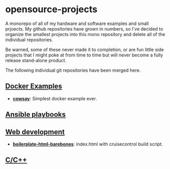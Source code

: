 # opensource-projects
A monorepo of all of my hardware and software examples and small prjoects. 
My github repositories have grown in numbers, so I've decided to organize
the smallest projects into this mono repository and delete all of the 
individual repositories.

Be warned, some of these never made it to completion, or are fun little
side projects that I might poke at from time to time but will never become
a fully release stand-alone product.

The following individual git repositories have been merged here.

## [Docker Examples](docker-examples/README.md) 

+ **[cowsay](docker-examples/cowsay/)**: Simplest docker example ever.

## [Ansible playbooks](ansible/README.md)

## [Web development](web-development/README.md)

+ **[boilerplate-html-barebones](web-development/boilerplate-html-barebones/)**: index.html with cruisecontrol build script.

## [C/C++](cpp/README.md)
